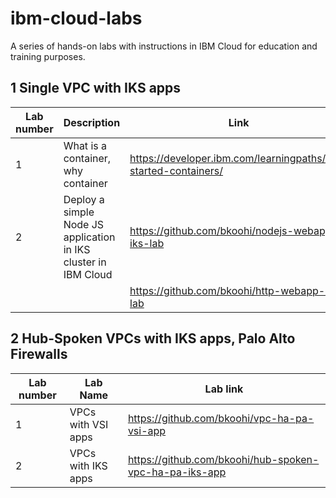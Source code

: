 # ibm-cloud-labs
A series of hands-on labs with instructions in IBM Cloud for education and training purposes.

## 1 Single VPC with IKS apps
| Lab number | Description                                                                      | Link |
|------------|----------------------------------------------------------------------------------|------|
|     1      | What is a container, why container                                               | https://developer.ibm.com/learningpaths/get-started-containers/|                            
|     2      | Deploy a simple Node JS application in IKS cluster in IBM Cloud                  | https://github.com/bkoohi/nodejs-webapp-iks-lab |        |     3      | HTTP app in IKS                     |
|            |                                                                                  | https://github.com/bkoohi/http-webapp-iks-lab |

## 2 Hub-Spoken VPCs with IKS apps, Palo Alto Firewalls
| Lab number | Lab Name           | Lab link                                                       |
|------------|--------------------|----------------------------------------------------------------|
|     1      | VPCs with VSI apps |https://github.com/bkoohi/vpc-ha-pa-vsi-app                     |
|     2      | VPCs with IKS apps |https://github.com/bkoohi/hub-spoken-vpc-ha-pa-iks-app          |
